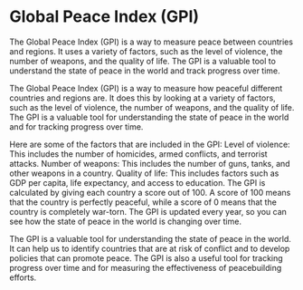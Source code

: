 # Global Peace Index (GPI)
 The Global Peace Index (GPI) is a way to measure peace between countries and regions. It uses a variety of factors, such as the level of violence, the number of weapons, and the quality of life. The GPI is a valuable tool to understand the state of peace in the world and track progress over time.

 The Global Peace Index (GPI) is a way to measure how peaceful different countries and regions are. It does this by looking at a variety of factors, such as the level of violence, the number of weapons, and the quality of life. The GPI is a valuable tool for understanding the state of peace in the world and for tracking progress over time.

 Here are some of the factors that are included in the GPI:
Level of violence: This includes the number of homicides, armed conflicts, and terrorist attacks.
Number of weapons: This includes the number of guns, tanks, and other weapons in a country.
Quality of life: This includes factors such as GDP per capita, life expectancy, and access to education.
The GPI is calculated by giving each country a score out of 100. A score of 100 means that the country is perfectly peaceful, while a score of 0 means that the country is completely war-torn. The GPI is updated every year, so you can see how the state of peace in the world is changing over time.

The GPI is a valuable tool for understanding the state of peace in the world. It can help us to identify countries that are at risk of conflict and to develop policies that can promote peace. The GPI is also a useful tool for tracking progress over time and for measuring the effectiveness of peacebuilding efforts.


